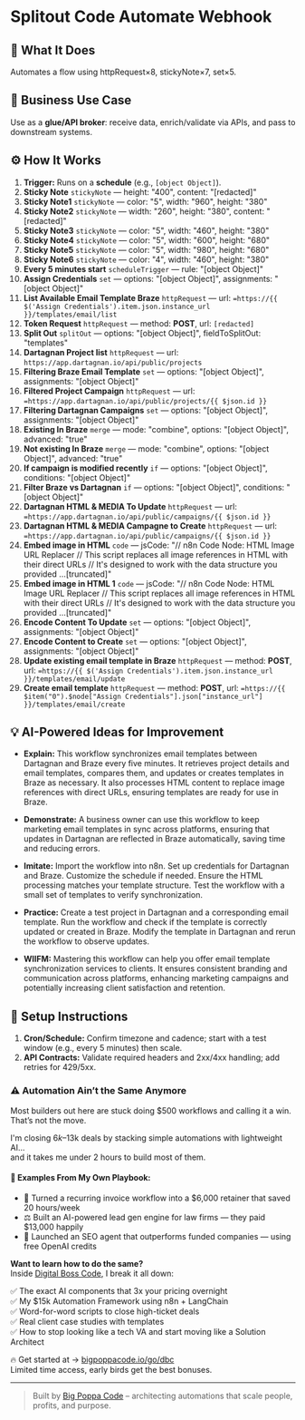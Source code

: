 # Splitout Code Automate Webhook
## 🚀 What It Does
Automates a flow using httpRequest×8, stickyNote×7, set×5.

## 💼 Business Use Case
Use as a **glue/API broker**: receive data, enrich/validate via APIs, and pass to downstream systems.

## ⚙️ How It Works
1. **Trigger:** Runs on a **schedule** (e.g., `[object Object]`).
2. **Sticky Note** `stickyNote` — height: "400", content: "[redacted]"
3. **Sticky Note1** `stickyNote` — color: "5", width: "960", height: "380"
4. **Sticky Note2** `stickyNote` — width: "260", height: "380", content: "[redacted]"
5. **Sticky Note3** `stickyNote` — color: "5", width: "460", height: "380"
6. **Sticky Note4** `stickyNote` — color: "5", width: "600", height: "680"
7. **Sticky Note5** `stickyNote` — color: "5", width: "980", height: "680"
8. **Sticky Note6** `stickyNote` — color: "4", width: "460", height: "380"
9. **Every 5 minutes start** `scheduleTrigger` — rule: "[object Object]"
10. **Assign Credentials** `set` — options: "[object Object]", assignments: "[object Object]"
11. **List Available Email Template Braze** `httpRequest` — url: `=https://{{ $('Assign Credentials').item.json.instance_url }}/templates/email/list `
12. **Token Request** `httpRequest` — method: **POST**, url: `[redacted]`
13. **Split Out** `splitOut` — options: "[object Object]", fieldToSplitOut: "templates"
14. **Dartagnan Project list** `httpRequest` — url: `https://app.dartagnan.io/api/public/projects`
15. **Filtering Braze Email Template** `set` — options: "[object Object]", assignments: "[object Object]"
16. **Filtered Project Campaign** `httpRequest` — url: `=https://app.dartagnan.io/api/public/projects/{{ $json.id }}`
17. **Filtering Dartagnan Campaigns** `set` — options: "[object Object]", assignments: "[object Object]"
18. **Existing In Braze** `merge` — mode: "combine", options: "[object Object]", advanced: "true"
19. **Not existing In Braze** `merge` — mode: "combine", options: "[object Object]", advanced: "true"
20. **If campaign is modified recently** `if` — options: "[object Object]", conditions: "[object Object]"
21. **Filter Braze vs Dartagnan** `if` — options: "[object Object]", conditions: "[object Object]"
22. **Dartagnan HTML & MEDIA To Update** `httpRequest` — url: `=https://app.dartagnan.io/api/public/campaigns/{{ $json.id }}`
23. **Dartagnan HTML & MEDIA Campagne to Create** `httpRequest` — url: `=https://app.dartagnan.io/api/public/campaigns/{{ $json.id }}`
24. **Embed image in HTML** `code` — jsCode: "// n8n Code Node: HTML Image URL Replacer
// This script replaces all image references in HTML with their direct URLs
// It's designed to work with the data structure you provided
…[truncated]"
25. **Embed image in HTML 1** `code` — jsCode: "// n8n Code Node: HTML Image URL Replacer
// This script replaces all image references in HTML with their direct URLs
// It's designed to work with the data structure you provided
…[truncated]"
26. **Encode Content To Update** `set` — options: "[object Object]", assignments: "[object Object]"
27. **Encode Content to Create** `set` — options: "[object Object]", assignments: "[object Object]"
28. **Update existing email template in Braze** `httpRequest` — method: **POST**, url: `=https://{{ $('Assign Credentials').item.json.instance_url }}/templates/email/update `
29. **Create email template** `httpRequest` — method: **POST**, url: `=https://{{ $item("0").$node["Assign Credentials"].json["instance_url"] }}/templates/email/create`

## 💡 AI-Powered Ideas for Improvement
- **Explain:** This workflow synchronizes email templates between Dartagnan and Braze every five minutes. It retrieves project details and email templates, compares them, and updates or creates templates in Braze as necessary. It also processes HTML content to replace image references with direct URLs, ensuring templates are ready for use in Braze.

- **Demonstrate:** A business owner can use this workflow to keep marketing email templates in sync across platforms, ensuring that updates in Dartagnan are reflected in Braze automatically, saving time and reducing errors.

- **Imitate:** Import the workflow into n8n. Set up credentials for Dartagnan and Braze. Customize the schedule if needed. Ensure the HTML processing matches your template structure. Test the workflow with a small set of templates to verify synchronization.

- **Practice:** Create a test project in Dartagnan and a corresponding email template. Run the workflow and check if the template is correctly updated or created in Braze. Modify the template in Dartagnan and rerun the workflow to observe updates.

- **WIIFM:** Mastering this workflow can help you offer email template synchronization services to clients. It ensures consistent branding and communication across platforms, enhancing marketing campaigns and potentially increasing client satisfaction and retention.

## 🔧 Setup Instructions
1. **Cron/Schedule:** Confirm timezone and cadence; start with a test window (e.g., every 5 minutes) then scale.
2. **API Contracts:** Validate required headers and 2xx/4xx handling; add retries for 429/5xx.

### ⚠️ Automation Ain’t the Same Anymore

Most builders out here are stuck doing $500 workflows and calling it a win.  
That’s not the move.  

I'm closing $6k–$13k deals by stacking simple automations with lightweight AI...  
and it takes me under 2 hours to build most of them.

#### 🧠 Examples From My Own Playbook:
- 🔁 Turned a recurring invoice workflow into a $6,000 retainer that saved 20 hours/week  
- ⚖️ Built an AI-powered lead gen engine for law firms — they paid $13,000 happily  
- 🚀 Launched an SEO agent that outperforms funded companies — using free OpenAI credits  

**Want to learn how to do the same?**  
Inside [Digital Boss Code](https://bigpoppacode.io/go/dbc), I break it all down:

✅ The exact AI components that 3x your pricing overnight  
✅ My $15k Automation Framework using n8n + LangChain  
✅ Word-for-word scripts to close high-ticket deals  
✅ Real client case studies with templates  
✅ How to stop looking like a tech VA and start moving like a Solution Architect  

🔥 Get started at → [bigpoppacode.io/go/dbc](https://bigpoppacode.io/go/dbc)  
Limited time access, early birds get the best bonuses.

---
> Built by [Big Poppa Code](https://bigpoppacode.io) – architecting automations that scale people, profits, and purpose.
